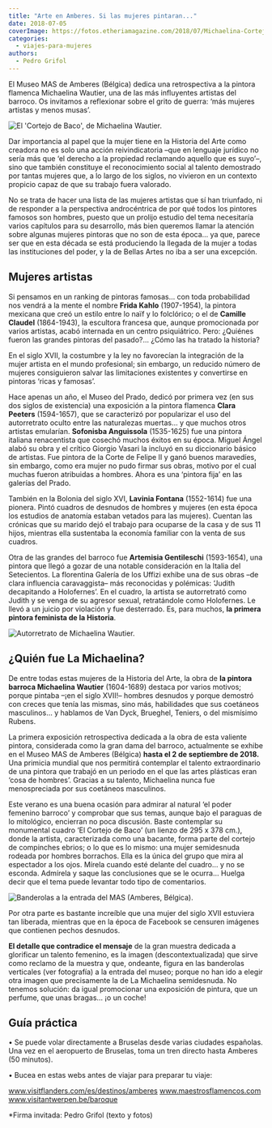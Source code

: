 ```yaml
---
title: "Arte en Amberes. Si las mujeres pintaran..."
date: 2018-07-05
coverImage: https://fotos.etheriamagazine.com/2018/07/Michaelina-Cortejo-de-Baco.jpg
categories: 
  - viajes-para-mujeres
authors: 
  - Pedro Grifol
---
```


El Museo MAS de Amberes (Bélgica) dedica una retrospectiva a la pintora flamenca 
Michaelina Wautier, una de las más influyentes artistas del barroco. Os invitamos a 
reflexionar sobre el grito de guerra: ‘más mujeres artistas y menos musas’. 

![El 'Cortejo de Baco', de Michaelina Wautier.](https://fotos.etheriamagazine.com/2018/07/Michaelina-Cortejo-de-Baco.jpg "El 'Cortejo de Baco', de Michaelina Wautier.")

Dar importancia al papel que la mujer tiene en la Historia del Arte como creadora no es 
solo una acción reivindicatoria –que en lenguaje jurídico no sería más que ‘el derecho a 
la propiedad reclamando aquello que es suyo’–, sino que también constituye el 
reconocimiento social al talento demostrado por tantas mujeres que, a lo largo de los 
siglos, no vivieron en un contexto propicio capaz de que su trabajo fuera valorado. 

No se trata de hacer una lista de las mujeres artistas que sí han triunfado, ni de 
responder a la perspectiva androcéntrica de por qué todos los pintores famosos son 
hombres, puesto que un prolijo estudio del tema necesitaría varios capítulos para su 
desarrollo, más bien queremos llamar la atención sobre algunas mujeres pintoras que no 
son de esta época… ya que, parece ser que en esta década se está produciendo la llegada 
de la mujer a todas las instituciones del poder, y la de Bellas Artes no iba a ser una 
excepción. 

## Mujeres artistas

Si pensamos en un ranking de pintoras famosas… con toda probabilidad nos vendrá a la 
mente el nombre **Frida Kahlo** (1907-1954), la pintora mexicana que creó un estilo 
entre lo naïf y lo folclórico; o el de **Camille Claudel** (1864-1943), la escultora 
francesa que, aunque promocionada por varios artistas, acabó internada en un centro 
psiquiátrico. Pero: ¿Quiénes fueron las grandes pintoras del pasado?... ¿Cómo las ha 
tratado la historia? 

En el siglo XVII, la costumbre y la ley no favorecían la integración de la mujer artista 
en el mundo profesional; sin embargo, un reducido número de mujeres consiguieron salvar 
las limitaciones existentes y convertirse en pintoras ‘ricas y famosas’. 

Hace apenas un año, el Museo del Prado, dedicó por primera vez (en sus dos siglos de 
existencia) una exposición a la pintora flamenca **Clara Peeters** (1594-1657), que se 
caracterizó por popularizar el uso del autorretrato oculto entre las naturalezas 
muertas… y que muchos otros artistas emularían. **Sofonisba Anguissola** (1535-1625) fue 
una pintora italiana renacentista que cosechó muchos éxitos en su época. Miguel Ángel 
alabó su obra y el crítico Giorgio Vasari la incluyó en su diccionario básico de 
artistas. Fue pintora de la Corte de Felipe II y ganó buenos maravedíes, sin embargo, 
como era mujer no pudo firmar sus obras, motivo por el cual muchas fueron atribuidas a 
hombres. Ahora es una ‘pintora fija’ en las galerías del Prado. 

También en la Bolonia del siglo XVI, **Lavinia Fontana** (1552-1614) fue una pionera. 
Pintó cuadros de desnudos de hombres y mujeres (en esta época los estudios de anatomía 
estaban vetados para las mujeres). Cuentan las crónicas que su marido dejó el trabajo 
para ocuparse de la casa y de sus 11 hijos, mientras ella sustentaba la economía 
familiar con la venta de sus cuadros. 

Otra de las grandes del barroco fue **Artemisia Gentileschi** (1593-1654), una pintora 
que llegó a gozar de una notable consideración en la Italia del Setecientos. La 
florentina Galería de los Uffizi exhibe una de sus obras –de clara influencia 
caravaggista– más reconocidas y polémicas: ‘Judith decapitando a Holofernes’. En el 
cuadro, la artista se autorretrató como Judith y se venga de su agresor sexual, 
retratándole como Holofernes. Le llevó a un juicio por violación y fue desterrado. Es, 
para muchos, **la primera pintora feminista de la Historia**. 

![Autorretrato de Michaelina Wautier.](https://fotos.etheriamagazine.com/2018/07/Michaelina-Autorretrato-Museo-MAS-1.jpg "Autorretrato de Michaelina Wautier.")

## ¿Quién fue La Michaelina?

De entre todas estas mujeres de la Historia del Arte, la obra de **la pintora barroca 
Michaelina Wautier** (1604-1689) destaca por varios motivos; porque pintaba –¡en el 
siglo XVII!– hombres desnudos y porque demostró con creces que tenía las mismas, sino 
más, habilidades que sus coetáneos masculinos… y hablamos de Van Dyck, Brueghel, 
Teniers, o del mismísimo Rubens. 

La primera exposición retrospectiva dedicada a la obra de esta valiente pintora, 
considerada como la gran dama del barroco, actualmente se exhibe en el Museo MAS de 
Amberes (Bélgica) **hasta el 2 de septiembre de 2018.** Una primicia mundial que nos 
permitirá contemplar el talento extraordinario de una pintora que trabajó en un periodo 
en el que las artes plásticas eran ‘cosa de hombres’. Gracias a su talento, Michaelina 
nunca fue menospreciada por sus coetáneos masculinos. 

Este verano es una buena ocasión para admirar al natural ‘el poder femenino barroco’ y 
comprobar que sus temas, aunque bajo el paraguas de lo mitológico, encierran no poca 
discusión. Baste contemplar su monumental cuadro ‘El Cortejo de Baco’ (un lienzo de 295 
x 378 cm.), donde la artista, caracterizada como una bacante, forma parte del cortejo de 
compinches ebrios; o lo que es lo mismo: una mujer semidesnuda rodeada por hombres 
borrachos. Ella es la única del grupo que mira al espectador a los ojos. Mírela cuando 
esté delante del cuadro… y no se esconda. Admírela y saque las conclusiones que se le 
ocurra… Huelga decir que el tema puede levantar todo tipo de comentarios. 

![Banderolas a la entrada del MAS (Amberes, Bélgica).](https://fotos.etheriamagazine.com/2018/07/Amberes-Museo-MAS-Expo-Michaelina.jpg "Banderolas a la entrada del MAS (Amberes, Bélgica).")

Por otra parte es bastante increíble que una mujer del siglo XVII estuviera tan 
liberada, mientras que en la época de Facebook se censuren imágenes que contienen pechos 
desnudos. 

**El detalle que contradice el mensaje** de la gran muestra dedicada a glorificar un 
talento femenino, es la imagen (descontextualizada) que sirve como reclamo de la muestra 
y que, ondeante, figura en las banderolas verticales (ver fotografía) a la entrada del 
museo; porque no han ido a elegir otra imagen que precisamente la de La Michaelina 
semidesnuda. No tenemos solución: da igual promocionar una exposición de pintura, que un 
perfume, que unas bragas… ¡o un coche! 

## Guía práctica

• Se puede volar directamente a Bruselas desde varias ciudades españolas. Una vez en el 
aeropuerto de Bruselas, toma un tren directo hasta Amberes (50 minutos). 

• Bucea en estas webs antes de viajar para preparar tu viaje: 

www.visitflanders.com/es/destinos/amberes www.maestrosflamencos.com 
www.visitantwerpen.be/baroque 

\*Firma invitada: Pedro Grifol (texto y fotos)
